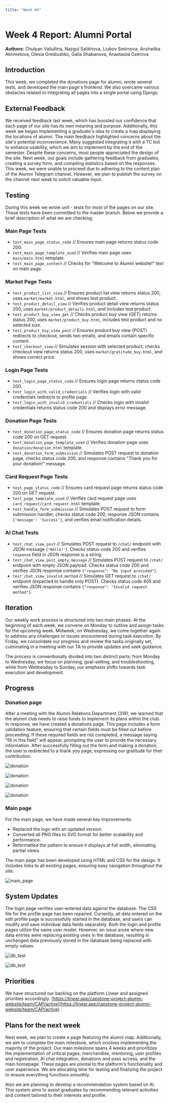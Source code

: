 ```yaml
---
title: "Week #4"
---
```


# Week 4 Report: Alumni Portal

**Authors:** Chulpan Valiullina, Nazgul Salikhova, Liubov Smirnova, Anzhelika Akhmetova, Olesia Grediushko, Galia Shabanova, Anastasiia Ozerova

## Introduction
This week, we completed the donations page for alumni, wrote several tests, and developed the main page's frontend. We also overcame various obstacles related to integrating all pages into a single portal using Django.

## External Feedback
We received feedback last week, which has boosted our confidence that each page of our site has its own meaning and purpose. Additionally, this week we began implementing a graduate's idea to create a map displaying the locations of alumni. The main feedback highlighted concerns about the site's potential inconvenience. Many suggested integrating it with a TC bot to enhance usability, which we aim to implement by the end of the semester. Despite these concerns, most people appreciated the design of the site. Next week, our goals include gathering feedback from graduates, creating a survey form, and compiling statistics based on the responses. This week, we were unable to proceed due to adhering to the content plan of the Alumni Telegram channel. However, we plan to publish the survey on the channel next week to solicit valuable input.

## Testing

During this week we wrote unit - tests for most of the pages on our site. These tests have been committed to the master branch. Below we provide a brief description of what we are checking:

### Main Page Tests

- `test_main_page_status_code` // Ensures main page returns status code 200.
- `test_main_page_template_used` // Verifies main page uses `main/main.html` template.
- `test_main_page_content` // Checks for "Welcome to Alumni website!" text on main page.

### Market Page Tests

- `test_product_list_view` // Ensures product list view returns status 200, uses `market/market.html`, and shows test product.
- `test_product_detail_view` // Verifies product detail view returns status 200, uses `market/product_details.html`, and includes test product.
- `test_product_buy_view_get` // Checks product buy view (GET) returns status 200, uses `market/product_buy.html`, includes test product and no selected size.
- `test_product_buy_view_post` // Ensures product buy view (POST) redirects to checkout, sends two emails, and emails contain specific content.
- `test_checkout_view` // Simulates session with selected product, checks checkout view returns status 200, uses `market/gratitude_buy.html`, and shows correct price.

### Login Page Tests

- `test_login_page_status_code` // Ensures login page returns status code 200.
- `test_login_with_valid_credentials` // Verifies login with valid credentials redirects to profile page.
- `test_login_with_invalid_credentials` // Checks login with invalid credentials returns status code 200 and displays error message.

### Donation Page Tests

- `test_donation_page_status_code` // Ensures donation page returns status code 200 on GET request.
- `test_donation_page_template_used` // Verifies donation page uses `donation/donation.html` template.
- `test_donation_form_submission` // Simulates POST request to donation page, checks status code 200, and response contains "Thank you for your donation!" message.

### Card Request Page Tests

- `test_page_status_code` // Ensures card request page returns status code 200 on GET request.
- `test_page_template_used` // Verifies card request page uses `card_request/card_request.html` template.
- `test_handle_form_submission` // Simulates POST request to form submission handler, checks status code 200, response JSON contains `{'message': 'Success'}`, and verifies email notification details.

### AI Chat Tests

- `test_chat_view_post` // Simulates POST request to `/chat/` endpoint with JSON message (`'Hello!'`). Checks status code 200 and verifies `response` field in JSON response is a string.
- `test_chat_view_post_empty_message` // Simulates POST request to `/chat/` endpoint with empty JSON payload. Checks status code 200 and verifies JSON response contains `{"response": "No input provided"}`.
- `test_chat_view_invalid_method` // Simulates GET request to `/chat/` endpoint (expected to handle only POST). Checks status code 405 and verifies JSON response contains `{"response": "Invalid request method"}`.


## Iteration

Our weekly work process is structured into two main phases. At the beginning of each week, we convene on Monday to outline and assign tasks for the upcoming week. Midweek, on Wednesday, we come together again to address any challenges or issues encountered during task execution. By Friday, we consolidate our progress and review the tasks originally set, culminating in a meeting with our TA to provide updates and seek guidance.

The process is conventionally divided into two distinct parts: from Monday to Wednesday, we focus on planning, goal-setting, and troubleshooting, while from Wednesday to Sunday, our emphasis shifts towards task execution and development.




## Progress
### Donation page
After a meeting with the Alumni Relations Department (319), we learned that the alumni club needs to raise funds to implement its plans within the club. In response, we have created a donations page. This page includes a form validation feature, ensuring that certain fields must be filled out before proceeding. If these required fields are not completed, a message saying "fill in this field" will appear, prompting the user to provide the necessary information. After successfully filling out the form and making a donation, the user is redirected to a thank you page, expressing our gratitude for their contribution.

![donation](/2024/Alumni/donation_1.jpeg)

![donation](/2024/Alumni/donation_2.jpeg)

![donation](/2024/Alumni/donation_3.jpeg)

![donation](/2024/Alumni/donation_4.jpeg)

### Main page
For the main page, we have made several key improvements:
- Replaced the logo with an updated version.
- Converted all PNG files to SVG format for better scalability and performance.
- Reformatted the pattern to ensure it displays at full width, eliminating partial views.

The main page has been developed using HTML and CSS for the design. It includes links to all existing pages, ensuring easy navigation throughout the site.

![main_page](/2024/Alumni/main_page.jpeg)

## System Updates
The login page verifies user-entered data against the database. The CSS file for the profile page has been repaired. Currently, all data entered on the edit profile page is successfully started in the database, and users can modify and save individual data fields separately. Both the login and profile pages utilize the same user model. However, an issue arose where new data entries were replacing existing ones in the database, resulting in unchanged data previously stored in the database being replaced with empty values.

![db_test](/2024/Alumni/db1_test.jpeg)

![db_test](/2024/Alumni/db2_test.jpeg)




## Priorities
We have structured our backlog on the platform Linear and assigned priorities accordingly.
[https://linear.app/capstone-project-alumni-website/team/CAP/active](https://linear.app/capstone-project-alumni-website/team/CAP/active)

## Plans for the next week
Next week, we plan to create a page featuring the alumni map. Additionally, we aim to complete the main milestone, which involves implementing the majority of the project. Our main milestone spans 4 weeks and prioritizes the implementation of critical pages: merchandise, mentoring, user profiles and registration, AI chat integration, donations and pass access, and the main homepage. These pages are pivotal to the platform's functionality and user experience. We are allocating time for testing and finalizing the project to ensure everything functions smoothly. 

Also we are planning to develop a recommendation system based on AI. This system aims to assist graduates by recommending relevant activities and content tailored to their interests and profile.
